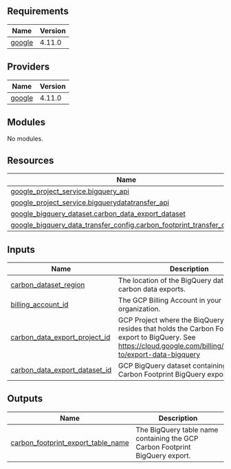 ## Requirements

| Name | Version |
|------|---------|
| <a name="requirement_google"></a> [google](#requirement\_google) | 4.11.0 |

## Providers

| Name | Version |
|------|---------|
| <a name="provider_google"></a> [google](#provider\_google) | 4.11.0 |

## Modules

No modules.

## Resources

| Name                                                                      | Type |
|---------------------------------------------------------------------------|------|
| [google_project_service.bigquery_api](https://registry.terraform.io/providers/hashicorp/google/4.11.0/docs/resources/google_project_service)                                   | resource |
| [google_project_service.bigquerydatatransfer_api](https://registry.terraform.io/providers/hashicorp/google/4.11.0/docs/resources/google_project_service)                       | resource |
| [google_bigquery_dataset.carbon_data_export_dataset](https://registry.terraform.io/providers/hashicorp/google/4.11.0/docs/resources/bigquery_dataset)                   | resource |
| [google_bigquery_data_transfer_config.carbon_footprint_transfer_config](https://registry.terraform.io/providers/hashicorp/google/4.11.0/docs/resources/bigquery_data_transfer_config) | resource |


## Inputs

| Name                                                                                                                        | Description | Type | Default | Required |
|-----------------------------------------------------------------------------------------------------------------------------|-------------|------|---------|:--------:|
| <a name="carbon_dataset_region"></a> [carbon\_dataset\_region](#input\_ccarbon\_dataset\_region)                            | The location of the BigQuery dataset for carbon data exports. | `string` | n/a | yes |
| <a name="billing_account_id"></a> [billing\_account\_id](#input\_billing\_account\_id)                                      | The GCP Billing Account in your organization. | `set(string)` | n/a | yes |
| <a name="carbon_data_export_project_id"></a> [carbon\_data\_export\_project\_id](#input\_carbon\_data\_export\project\_id)  | GCP Project where the BiqQuery table resides that holds the Carbon Footprint export to BigQuery. See https://cloud.google.com/billing/docs/how-to/export-data-bigquery | `string` | n/a | yes |
| <a name="carbon_data_export_dataset_id"></a> [carbon\_data\_export\_dataset\_id](#input\_carbon\_data\_export\_dataset\_id) | GCP BigQuery dataset containing the Carbon Footprint BigQuery export. | `string` | n/a | yes |


## Outputs

| Name                                                                                                                                               | Description |
|----------------------------------------------------------------------------------------------------------------------------------------------------|-------------|
| <a name="output_carbon_footprint_export_table_name"></a> [carbon\_footprint\_export\_table\_name](#output\_carbon\_footprint\_export\_table\_name) | The BigQuery table name containing the GCP Carbon Footprint BigQuery export. |
